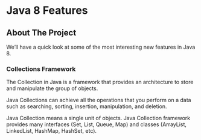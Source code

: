 # Java 8 Features

<!-- ABOUT THE PROJECT -->
## About The Project

We’ll have a quick look at some of the most interesting new features in Java 8.

### Collections Framework

The Collection in Java is a framework that provides an architecture to store and manipulate the group of objects.

Java Collections can achieve all the operations that you perform on a data such as searching, sorting, insertion, manipulation, and deletion.

Java Collection means a single unit of objects. Java Collection framework provides many interfaces (Set, List, Queue, Map) and classes (ArrayList, LinkedList, HashMap, HashSet, etc).


